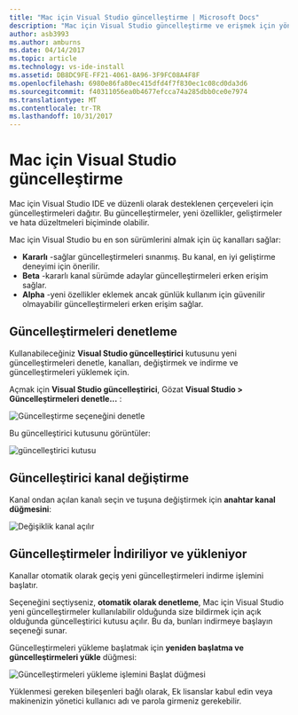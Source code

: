 ```yaml
---
title: "Mac için Visual Studio güncelleştirme | Microsoft Docs"
description: "Mac için Visual Studio güncelleştirme ve erişmek için yönergeler sürümleri önizlemede."
author: asb3993
ms.author: amburns
ms.date: 04/14/2017
ms.topic: article
ms.technology: vs-ide-install
ms.assetid: DB8DC9FE-FF21-4061-8A96-3F9FC08A4F8F
ms.openlocfilehash: 6980e86fa80ec415dfd4f7f830ec1c08cd0da3d6
ms.sourcegitcommit: f40311056ea0b4677efcca74a285dbb0ce0e7974
ms.translationtype: MT
ms.contentlocale: tr-TR
ms.lasthandoff: 10/31/2017
---
```

# <a name="updating-visual-studio-for-mac"></a>Mac için Visual Studio güncelleştirme

Mac için Visual Studio IDE ve düzenli olarak desteklenen çerçeveleri için güncelleştirmeleri dağıtır. Bu güncelleştirmeler, yeni özellikler, geliştirmeler ve hata düzeltmeleri biçiminde olabilir.

Mac için Visual Studio bu en son sürümlerini almak için üç kanalları sağlar:

* **Kararlı** -sağlar güncelleştirmeleri sınanmış. Bu kanal, en iyi geliştirme deneyimi için önerilir.
* **Beta** -kararlı kanal sürümde adaylar güncelleştirmeleri erken erişim sağlar.
* **Alpha** -yeni özellikler eklemek ancak günlük kullanım için güvenilir olmayabilir güncelleştirmeleri erken erişim sağlar.

## <a name="checking-for-updates"></a>Güncelleştirmeleri denetleme

Kullanabileceğiniz **Visual Studio güncelleştirici** kutusunu yeni güncelleştirmeleri denetle, kanalları, değiştirmek ve indirme ve güncelleştirmeleri yüklemek için.

Açmak için **Visual Studio güncelleştirici**, Gözat **Visual Studio > Güncelleştirmeleri denetle...** :

![Güncelleştirme seçeneğini denetle](media/update-image1.png)

Bu güncelleştirici kutusunu görüntüler:

![güncelleştirici kutusu](media/update-image2.png)

## <a name="changing-the-updater-channel"></a>Güncelleştirici kanal değiştirme

Kanal ondan açılan kanalı seçin ve tuşuna değiştirmek için **anahtar kanal düğmesini**:

![Değişiklik kanal açılır](media/update-image3.png)

## <a name="downloading-and-installing-updates"></a>Güncelleştirmeler İndiriliyor ve yükleniyor

Kanallar otomatik olarak geçiş yeni güncelleştirmeleri indirme işlemini başlatır.

Seçeneğini seçtiyseniz, **otomatik olarak denetleme**, Mac için Visual Studio yeni güncelleştirmeler kullanılabilir olduğunda size bildirmek için açık olduğunda güncelleştirici kutusu açılır. Bu da, bunları indirmeye başlayın seçeneği sunar.

Güncelleştirmeleri yükleme başlatmak için **yeniden başlatma ve güncelleştirmeleri yükle** düğmesi:

![Güncelleştirmeleri yükleme işlemini Başlat düğmesi](media/update-image4.png)

Yüklenmesi gereken bileşenleri bağlı olarak, Ek lisanslar kabul edin veya makinenizin yönetici kullanıcı adı ve parola girmeniz gerekebilir.
